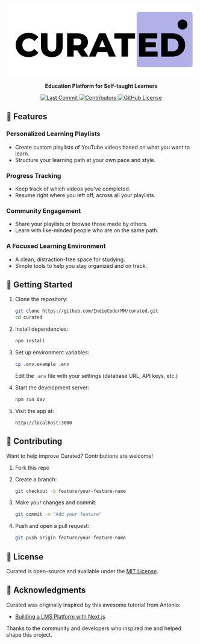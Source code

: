 <p align="center">
  <a href="https://curat-ed.vercel.app">
    <picture>
      <source srcset=".github/assets/logo-dark.png" media="(prefers-color-scheme: dark)">
      <source srcset=".github/assets/logo-light.png" media="(prefers-color-scheme: light)">
      <img src=".github/assets/logo-light.png" alt="curated logo">
    </picture>
  </a>
</p>

<p align="center"><b>Education Platform for Self-taught Learners</b></p>

<p align="center">
  <a href="https://github.com/IndiecoderMM/curated">
    <img src="https://img.shields.io/github/last-commit/IndieCoderMM/curated" alt="Last Commit">
  </a>

  <a href="https://github.com/IndieCoderMM/curated/graphs/contributors">
    <img src="https://img.shields.io/badge/contributions-welcome-brightgreen.svg?style=flat" alt="Contributors">
  </a>

  <a href="https://github.com/IndieCoderMM/curated/blob/main/LICENSE">
    <img alt="GitHub License" src="https://img.shields.io/github/license/IndieCoderMM/curated">
  </a>
</p>

## 🌟 Features

### Personalized Learning Playlists

- Create custom playlists of YouTube videos based on what you want to learn.
- Structure your learning path at your own pace and style.

### Progress Tracking

- Keep track of which videos you’ve completed.
- Resume right where you left off, across all your playlists.

### Community Engagement

- Share your playlists or browse those made by others.
- Learn with like-minded people who are on the same path.

### A Focused Learning Environment

- A clean, distraction-free space for studying.
- Simple tools to help you stay organized and on track.

## 🚀 Getting Started

1. Clone the repository:

   ```bash
   git clone https://github.com/IndieCoderMM/curated.git
   cd curated
   ```

2. Install dependencies:

   ```bash
   npm install
   ```

3. Set up environment variables:

   ```bash
   cp .env.example .env
   ```

   Edit the `.env` file with your settings (database URL, API keys, etc.)

4. Start the development server:

   ```bash
   npm run dev
   ```

5. Visit the app at:

   ```
   http://localhost:3000
   ```

## 🤝 Contributing

Want to help improve Curated? Contributions are welcome!

1. Fork this repo
2. Create a branch:

   ```bash
   git checkout -b feature/your-feature-name
   ```

3. Make your changes and commit:

   ```bash
   git commit -m "Add your feature"
   ```

4. Push and open a pull request:

   ```bash
   git push origin feature/your-feature-name
   ```

## 📜 License

Curated is open-source and available under the [MIT License](LICENSE).

## 🙌 Acknowledgments

Curated was originally inspired by this awesome tutorial from Antonio:

- [Building a LMS Platform with Next.js](https://www.youtube.com/watch?v=Big_aFLmekI)

Thanks to the community and developers who inspired me and helped shape this project.

